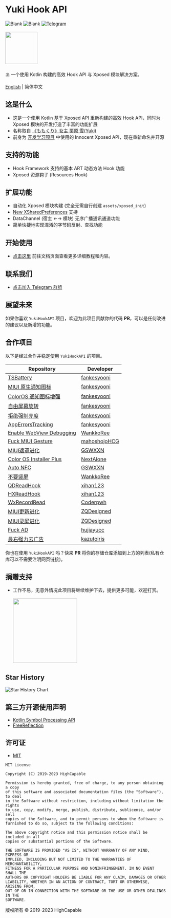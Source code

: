 # Yuki Hook API

![Blank](https://img.shields.io/badge/license-MIT-blue)
![Blank](https://img.shields.io/badge/version-v1.1.11-green)
[![Telegram](https://img.shields.io/badge/Follow-Telegram-blue.svg?logo=telegram)](https://t.me/YukiHookAPI)
<br/><br/>
<img src="https://github.com/fankes/YuKiHookAPI/blob/master/img-src/icon.png?raw=true" width = "100" height = "100"/>
<br/>
<br/>
⛱️ 一个使用 Kotlin 构建的高效 Hook API 与 Xposed 模块解决方案。
<br/>

[English](https://github.com/fankes/YukiHookAPI/blob/master/README.md) | 简体中文

## 这是什么

- 这是一个使用 Kotlin 基于 Xposed API 重新构建的高效 Hook API，同时为 Xposed 模块的开发打造了丰富的功能扩展
- 名称取自 [《ももくり》女主 栗原 雪(Yuki)](https://www.bilibili.com/bangumi/play/ss5016)
- 前身为 [开发学习项目](https://github.com/fankes/TMore) 中使用的 Innocent Xposed API，现在重新命名并开源

## 支持的功能

- Hook Framework 支持的基本 ART 动态方法 Hook 功能
- Xposed 资源钩子 (Resources Hook)

## 扩展功能

- 自动化 Xposed 模块构建 (完全无需自行创建 `assets/xposed_init`)
- [New XSharedPreferences](https://github.com/LSPosed/LSPosed/wiki/New-XSharedPreferences#for-the-module) 支持
- DataChannel (宿主 ←→ 模块) 无序广播通讯通道功能
- 简单快捷地实现混淆的字节码反射、查找功能

## 开始使用

- [点击这里](https://fankes.github.io/YukiHookAPI/zh-cn/) 前往文档页面查看更多详细教程和内容。

## 联系我们

- [点击加入 Telegram 群组](https://t.me/YukiHookAPI)

## 展望未来

如果你喜欢 `YukiHookAPI` 项目，欢迎为此项目贡献你的代码 **PR**，可以是任何改进的建议以及新增的功能。

## 合作项目

以下是经过合作并稳定使用 `YukiHookAPI` 的项目。

| Repository                                                                      | Developer                                       |
|---------------------------------------------------------------------------------|-------------------------------------------------|
| [TSBattery](https://github.com/fankes/TSBattery)                                | [fankesyooni](https://github.com/fankes)        |
| [MIUI 原生通知图标](https://github.com/fankes/MIUINativeNotifyIcon)                   | [fankesyooni](https://github.com/fankes)        |
| [ColorOS 通知图标增强](https://github.com/fankes/ColorOSNotifyIcon)                   | [fankesyooni](https://github.com/fankes)        |
| [自由屏幕旋转](https://github.com/Xposed-Modules-Repo/com.fankes.forcerotate)         | [fankesyooni](https://github.com/fankes)        |
| [拒绝强制亮度](https://github.com/Xposed-Modules-Repo/com.fankes.refusebrightness)    | [fankesyooni](https://github.com/fankes)        |
| [AppErrorsTracking](https://github.com/KitsunePie/AppErrorsTracking)            | [fankesyooni](https://github.com/fankes)        |
| [Enable WebView Debugging](https://github.com/WankkoRee/EnableWebViewDebugging) | [WankkoRee](https://github.com/WankkoRee)       |
| [Fuck MIUI Gesture](https://github.com/HCGStudio/FuckMIUIGesture)               | [mahoshojoHCG](https://github.com/mahoshojoHCG) |
| [MIUI遮罩进化](https://github.com/GSWXXN/RestoreSplashScreen)                       | [GSWXXN](https://github.com/GSWXXN)             |
| [Color OS Installer Plus](https://github.com/NextAlone/ColorOSInstallerPlus)    | [NextAlone](https://github.com/NextAlone)       |
| [Auto NFC](https://github.com/GSWXXN/AutoNFC)                                   | [GSWXXN](https://github.com/GSWXXN)             |
| [不要竖屏](https://github.com/WankkoRee/Portrait2Landscape)                         | [WankkoRee](https://github.com/WankkoRee)       |
| [QDReadHook](https://github.com/xihan123/QDReadHook)                            | [xihan123](https://github.com/xihan123)         |
| [HXReadHook](https://github.com/xihan123/HXReadHook)                            | [xihan123](https://github.com/xihan123)         |
| [WxRecordRead](https://github.com/pwh-pwh/wxrecordread)                         | [Coderpwh](https://github.com/pwh-pwh)          |
| [MIUI更新进化](https://miup.utssg.xyz)                                              | [ZQDesigned](https://github.com/ZQDesigned)     |
| [MIUI录屏进化](https://www.coolapk.com/apk/UTSSG.ZQDesigned.miuirecordercracker)    | [ZQDesigned](https://github.com/ZQDesigned)     |
| [Fuck AD](https://github.com/hujiayucc/Fuck-AD)                                 | [hujiayucc](https://github.com/hujiayucc)       |
| [最右强力去广告](https://github.com/kazutoiris/zuiyou-adfree)                          | [kazutoiris](https://github.com/kazutoiris)     |

你也在使用 `YukiHookAPI` 吗？快来 **PR** 将你的存储仓库添加到上方的列表(私有仓库可以不需要注明网页链接)。

## 捐赠支持

- 工作不易，无意外情况此项目将继续维护下去，提供更多可能，欢迎打赏。<br/><br/>
  <img src="https://github.com/fankes/YuKiHookAPI/blob/master/img-src/wechat_code.jpg?raw=true" width = "200" height = "200"/>

## Star History

![Star History Chart](https://api.star-history.com/svg?repos=fankes/YukiHookAPI&type=Date)

## 第三方开源使用声明

- [Kotlin Symbol Processing API](https://github.com/google/ksp)
- [FreeReflection](https://github.com/tiann/FreeReflection)

## 许可证

- [MIT](https://choosealicense.com/licenses/mit)

```
MIT License

Copyright (C) 2019-2023 HighCapable

Permission is hereby granted, free of charge, to any person obtaining a copy
of this software and associated documentation files (the "Software"), to deal
in the Software without restriction, including without limitation the rights
to use, copy, modify, merge, publish, distribute, sublicense, and/or sell
copies of the Software, and to permit persons to whom the Software is
furnished to do so, subject to the following conditions:

The above copyright notice and this permission notice shall be included in all
copies or substantial portions of the Software.

THE SOFTWARE IS PROVIDED "AS IS", WITHOUT WARRANTY OF ANY KIND, EXPRESS OR
IMPLIED, INCLUDING BUT NOT LIMITED TO THE WARRANTIES OF MERCHANTABILITY,
FITNESS FOR A PARTICULAR PURPOSE AND NONINFRINGEMENT. IN NO EVENT SHALL THE
AUTHORS OR COPYRIGHT HOLDERS BE LIABLE FOR ANY CLAIM, DAMAGES OR OTHER
LIABILITY, WHETHER IN AN ACTION OF CONTRACT, TORT OR OTHERWISE, ARISING FROM,
OUT OF OR IN CONNECTION WITH THE SOFTWARE OR THE USE OR OTHER DEALINGS IN THE
SOFTWARE.
```

版权所有 © 2019-2023 HighCapable